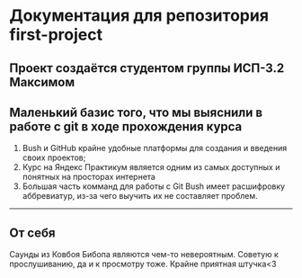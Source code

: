 # Документация для репозитория first-project<br>
Проект создаётся студентом группы ИСП-3.2 Максимом<br>
---
## Маленький базис того, что мы выяснили в работе с git в ходе прохождения курса<br>
1. Bush и GitHub крайне удобные платформы для создания и введения своих проектов;
2. Курс на Яндекс Практикум является одним из самых доступных и понятных на просторах интернета
3. Большая часть комманд для работы с Git Bush имеет расшифровку аббревиатур, из-за чего выучить их не составляет проблем.<br>
---
## От себя<br>
Саунды из Ковбоя Бибопа являются чем-то невероятным. Советую к прослушиванию, да и к просмотру тоже. Крайне приятная штучка<3